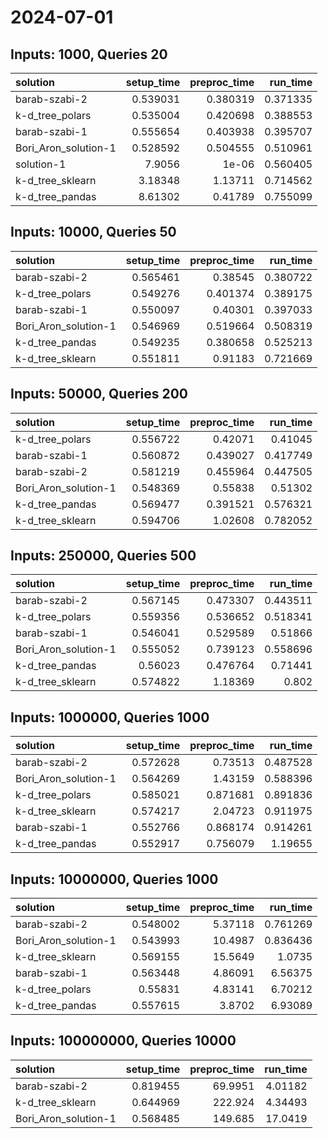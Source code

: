 # 2024-07-01

## Inputs: 1000, Queries 20

| solution             |   setup_time |   preproc_time |   run_time |
|:---------------------|-------------:|---------------:|-----------:|
| barab-szabi-2        |     0.539031 |       0.380319 |   0.371335 |
| k-d_tree_polars      |     0.535004 |       0.420698 |   0.388553 |
| barab-szabi-1        |     0.555654 |       0.403938 |   0.395707 |
| Bori_Aron_solution-1 |     0.528592 |       0.504555 |   0.510961 |
| solution-1           |     7.9056   |       1e-06    |   0.560405 |
| k-d_tree_sklearn     |     3.18348  |       1.13711  |   0.714562 |
| k-d_tree_pandas      |     8.61302  |       0.41789  |   0.755099 |

## Inputs: 10000, Queries 50

| solution             |   setup_time |   preproc_time |   run_time |
|:---------------------|-------------:|---------------:|-----------:|
| barab-szabi-2        |     0.565461 |       0.38545  |   0.380722 |
| k-d_tree_polars      |     0.549276 |       0.401374 |   0.389175 |
| barab-szabi-1        |     0.550097 |       0.40301  |   0.397033 |
| Bori_Aron_solution-1 |     0.546969 |       0.519664 |   0.508319 |
| k-d_tree_pandas      |     0.549235 |       0.380658 |   0.525213 |
| k-d_tree_sklearn     |     0.551811 |       0.91183  |   0.721669 |

## Inputs: 50000, Queries 200

| solution             |   setup_time |   preproc_time |   run_time |
|:---------------------|-------------:|---------------:|-----------:|
| k-d_tree_polars      |     0.556722 |       0.42071  |   0.41045  |
| barab-szabi-1        |     0.560872 |       0.439027 |   0.417749 |
| barab-szabi-2        |     0.581219 |       0.455964 |   0.447505 |
| Bori_Aron_solution-1 |     0.548369 |       0.55838  |   0.51302  |
| k-d_tree_pandas      |     0.569477 |       0.391521 |   0.576321 |
| k-d_tree_sklearn     |     0.594706 |       1.02608  |   0.782052 |

## Inputs: 250000, Queries 500

| solution             |   setup_time |   preproc_time |   run_time |
|:---------------------|-------------:|---------------:|-----------:|
| barab-szabi-2        |     0.567145 |       0.473307 |   0.443511 |
| k-d_tree_polars      |     0.559356 |       0.536652 |   0.518341 |
| barab-szabi-1        |     0.546041 |       0.529589 |   0.51866  |
| Bori_Aron_solution-1 |     0.555052 |       0.739123 |   0.558696 |
| k-d_tree_pandas      |     0.56023  |       0.476764 |   0.71441  |
| k-d_tree_sklearn     |     0.574822 |       1.18369  |   0.802    |

## Inputs: 1000000, Queries 1000

| solution             |   setup_time |   preproc_time |   run_time |
|:---------------------|-------------:|---------------:|-----------:|
| barab-szabi-2        |     0.572628 |       0.73513  |   0.487528 |
| Bori_Aron_solution-1 |     0.564269 |       1.43159  |   0.588396 |
| k-d_tree_polars      |     0.585021 |       0.871681 |   0.891836 |
| k-d_tree_sklearn     |     0.574217 |       2.04723  |   0.911975 |
| barab-szabi-1        |     0.552766 |       0.868174 |   0.914261 |
| k-d_tree_pandas      |     0.552917 |       0.756079 |   1.19655  |

## Inputs: 10000000, Queries 1000

| solution             |   setup_time |   preproc_time |   run_time |
|:---------------------|-------------:|---------------:|-----------:|
| barab-szabi-2        |     0.548002 |        5.37118 |   0.761269 |
| Bori_Aron_solution-1 |     0.543993 |       10.4987  |   0.836436 |
| k-d_tree_sklearn     |     0.569155 |       15.5649  |   1.0735   |
| barab-szabi-1        |     0.563448 |        4.86091 |   6.56375  |
| k-d_tree_polars      |     0.55831  |        4.83141 |   6.70212  |
| k-d_tree_pandas      |     0.557615 |        3.8702  |   6.93089  |

## Inputs: 100000000, Queries 10000

| solution             |   setup_time |   preproc_time |   run_time |
|:---------------------|-------------:|---------------:|-----------:|
| barab-szabi-2        |     0.819455 |        69.9951 |    4.01182 |
| k-d_tree_sklearn     |     0.644969 |       222.924  |    4.34493 |
| Bori_Aron_solution-1 |     0.568485 |       149.685  |   17.0419  |